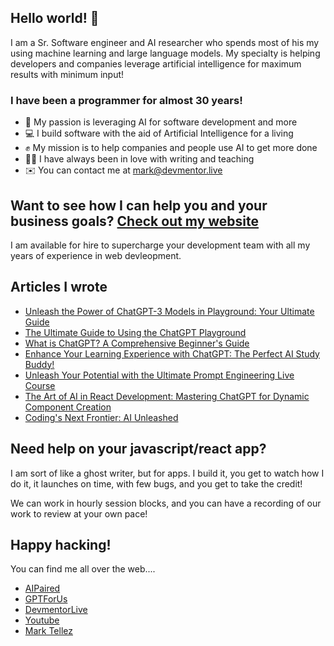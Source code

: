 ## Hello world! 👋

I am a Sr. Software engineer and AI researcher who spends most of his my using machine learning and large language models. My specialty is helping developers and companies leverage artificial intelligence for maximum results with minimum input!

### I have been a programmer for almost 30 years!

* 🧠 My passion is leveraging AI for software development and more
* 💻 I build software with the aid of Artificial Intelligence for a living
* ✊ My mission is to help companies and people use AI to get more done
* ✍🏼 I have always been in love with writing and teaching
* ✉️ You can contact me at mark@devmentor.live

## Want to see how I can help you and your business goals? [Check out my website](https://devmentor.live/hire)

I am available for hire to supercharge your development team with all my years of experience in web devleopment.

## Articles I wrote

- [Unleash the Power of ChatGPT-3 Models in Playground: Your Ultimate Guide](https://gptfor.us/learn/unleash-power-chatgpt-3-models-playground-ultimate-guide/)
- [The Ultimate Guide to Using the ChatGPT Playground](https://gptfor.us/learn/the-ultimate-guide-to-using-the-chatgpt-playground/)
- [What is ChatGPT? A Comprehensive Beginner's Guide](https://gptfor.us/learn/what-is-chatgpt-comprehensive-beginners-guide/)
- [Enhance Your Learning Experience with ChatGPT: The Perfect AI Study Buddy!](https://gptfor.us/learn/revolutionizing-student-learning-chatgpt-ai-powered-chatbot-changing-game/)
- [Unleash Your Potential with the Ultimate Prompt Engineering Live Course](https://aipaired.com/articles/master-the-future-of-coding-unleash-your-potential-with-the-ultimate-prompt-engineering-live-course?lang=en)
- [The Art of AI in React Development: Mastering ChatGPT for Dynamic Component Creation](https://aipaired.com/articles/the-art-of-ai-in-react-development-mastering-chatgpt-for-dynamic-component-creation?lang=en)
- [Coding's Next Frontier: AI Unleashed
](https://aipaired.com/articles/the-future-of-programming-using-artificial-intelligence-chatgpt?lang=en)

## Need help on your javascript/react app?

I am sort of like a ghost writer, but for apps. I build it, you get to watch how I do it, it launches on time, with few bugs, and you get to take the credit!

We can work in hourly session blocks, and you can have a recording of our work to review at your own pace!

## Happy hacking!

You can find me all over the web....

- [AIPaired](https://aipaired.com)
- [GPTForUs](https://gptfor.us)
- [DevmentorLive](https://devmentor.live/)
- [Youtube](https://youtube.com/@devmentorlive)
- [Mark Tellez](https://marktellez.com)



